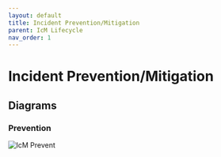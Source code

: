 ```yaml
---
layout: default
title: Incident Prevention/Mitigation
parent: IcM Lifecycle
nav_order: 1
---
```


# Incident Prevention/Mitigation

## Diagrams

### Prevention

![IcM Prevent](https://raw.githubusercontent.com/Software-For-Love/incident-management-protocols/master/img/diagrams/sfl-icm-Prevent.png)
